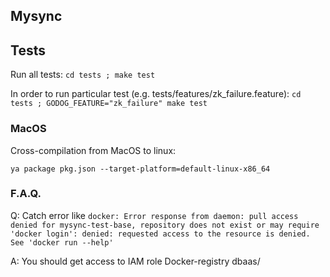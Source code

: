 ## Mysync

## Tests

Run all tests:
`cd tests ; make test`

In order to run particular test (e.g. tests/features/zk_failure.feature):
`cd tests ; GODOG_FEATURE="zk_failure" make test`


### MacOS
Cross-compilation from MacOS to linux:

`ya package pkg.json --target-platform=default-linux-x86_64`

### F.A.Q.

Q: Catch error like `docker: Error response from daemon: pull access denied for mysync-test-base, repository does not exist or may require 'docker login': denied: requested access to the resource is denied.
See 'docker run --help'`

A: You should get access to IAM role Docker-registry dbaas/
